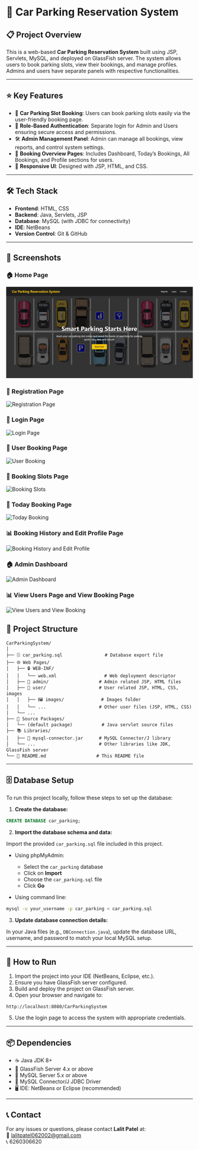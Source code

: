 
# 🚗 Car Parking Reservation System

## 📋 Project Overview
This is a web-based **Car Parking Reservation System** built using JSP, Servlets, MySQL, and deployed on GlassFish server. The system allows users to book parking slots, view their bookings, and manage profiles. Admins and users have separate panels with respective functionalities.

---

## ⭐ Key Features
- 🚗 **Car Parking Slot Booking**: Users can book parking slots easily via the user-friendly booking page.
- 🔐 **Role-Based Authentication**: Separate login for Admin and Users ensuring secure access and permissions.
- 🛠️ **Admin Management Panel**: Admin can manage all bookings, view reports, and control system settings.
- 📅 **Booking Overview Pages**: Includes Dashboard, Today’s Bookings, All Bookings, and Profile sections for users.
- 🎨 **Responsive UI**: Designed with JSP, HTML, and CSS.

---

## 🛠️ Tech Stack

- **Frontend**: HTML, CSS
- **Backend**: Java, Servlets, JSP
- **Database**: MySQL (with JDBC for connectivity)
- **IDE**: NetBeans
- **Version Control**: Git & GitHub


---
## 📸 Screenshots

### 🏠 Home Page
![Home Page](https://github.com/LalitPatel06/Car_Parking_Reservation_System/blob/607ca9159cabd160b1cd131b99f73e97c7256c87/Screenshot%202025-06-04%20233638.png)

### 📝 Registration Page
![Registration Page](https://github.com/user-attachments/assets/8c21c99c-a18e-45b8-b082-95ed51caa3d5)

### 🔐 Login Page
![Login Page](https://github.com/user-attachments/assets/382853b2-6861-46ac-badb-07bdff7f0b22)

### 📅 User Booking Page
![User Booking](https://github.com/user-attachments/assets/2caa9f34-0f9e-4463-9159-c91a936783a1)

### 📅 Booking Slots Page
![Booking Slots](https://github.com/user-attachments/assets/a25ed808-0772-4b15-aa1c-c2ea32d8cf5b)

### 📅 Today Booking Page
![Today Booking](https://github.com/user-attachments/assets/ffff6721-54d0-4e53-a711-6ef291d60ce6)

### 📊 Booking History and Edit Profile Page
![Booking History and Edit Profile](https://github.com/user-attachments/assets/52efa337-f0eb-4b9d-b96d-f8cb9c8376c3)

### 🏠 Admin Dashboard
![Admin Dashboard](https://github.com/user-attachments/assets/9b108d78-fee4-430b-84c0-6db90883e3ad)

### 📊 View Users Page and View Booking Page
![View Users and View Booking](https://github.com/user-attachments/assets/1c73acde-0a99-46c9-8712-46a52e5aeadc)



## 📁 Project Structure

```
CarParkingSystem/
│
├── 🗄️ car_parking.sql                # Database export file
├── 🌐 Web Pages/
│   ├── 🔒 WEB-INF/
│   │   └── web.xml                  # Web deployment descriptor
│   ├── 👤 admin/                   # Admin related JSP, HTML files
│   ├── 👥 user/                    # User related JSP, HTML, CSS, images
│   │   ├── 🖼️ images/              # Images folder
│   │   └── ...                    # Other user files (JSP, HTML, CSS)
│   └── ...                       
├── 📂 Source Packages/
│   └── (default package)           # Java servlet source files
├── 📚 Libraries/
│   ├── 🔌 mysql-connector.jar      # MySQL Connector/J library
│   └── ...                        # Other libraries like JDK, GlassFish server
└── 📄 README.md                   # This README file
```

---

## 🗄️ Database Setup

To run this project locally, follow these steps to set up the database:

1. **Create the database:**

```sql
CREATE DATABASE car_parking;
```

2. **Import the database schema and data:**

Import the provided `car_parking.sql` file included in this project.

- Using phpMyAdmin:  
  - Select the `car_parking` database  
  - Click on **Import**  
  - Choose the `car_parking.sql` file  
  - Click **Go**

- Using command line:

```bash
mysql -u your_username -p car_parking < car_parking.sql
```

3. **Update database connection details:**

In your Java files (e.g., `DBConnection.java`), update the database URL, username, and password to match your local MySQL setup.

---

## 🚀 How to Run

1. Import the project into your IDE (NetBeans, Eclipse, etc.).
2. Ensure you have GlassFish server configured.
3. Build and deploy the project on GlassFish server.
4. Open your browser and navigate to:

```
http://localhost:8080/CarParkingSystem
```

5. Use the login page to access the system with appropriate credentials.

---

## 📦 Dependencies

- ☕ Java JDK 8+
- 🐬 GlassFish Server 4.x or above
- 🐬 MySQL Server 5.x or above
- 🔌 MySQL Connector/J JDBC Driver
- 🖥️ IDE: NetBeans or Eclipse (recommended)

---

## 📞 Contact

For any issues or questions, please contact **Lalit Patel** at:  
📧 lalitpatel062002@gmail.com  
📞 6260306620
